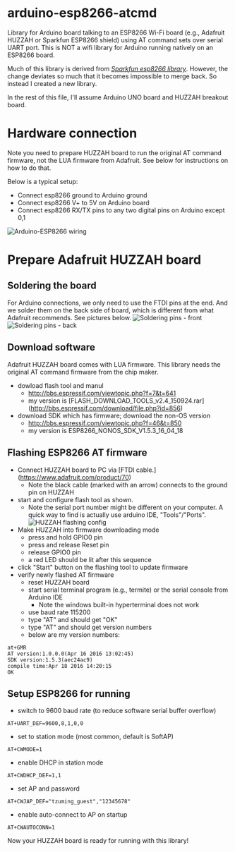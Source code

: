 # arduino-esp8266-atcmd
Library for Arduino board talking to an ESP8266 Wi-Fi board (e.g., Adafruit HUZZAH or Sparkfun ESP8266 shield) using AT command sets over serial UART port.
This is NOT a wifi library for Arduino running natively on an ESP8266 board.

Much of this library is derived from [*Sparkfun esp8266 library*](https://github.com/sparkfun/SparkFun_ESP8266_AT_Arduino_Library).  However, the change deviates so much that it becomes impossible to merge back.  So instead I created a new library.

In the rest of this file, I'll assume Arduino UNO board and HUZZAH breakout board.

# Hardware connection

Note you need to prepare HUZZAH board to run the original AT command firmware, not the LUA firmware from Adafruit.  See below for instructions on how to do that.

Below is a typical setup: 

* Connect esp8266 ground to Arduino ground
* Connect esp8266 V+ to 5V on Arduino board
* Connect esp8266 RX/TX pins to any two digital pins on Arduino except 0,1

![Arduino-ESP8266 wiring](http://junsun.net/local/esp8266-huzzah/arduino-esp8266-connection.png)

# Prepare Adafruit HUZZAH board

## Soldering the board

For Arduino connections, we only need to use the FTDI pins at the end.  And we solder them on the back side of board, which is different from what Adafruit recommends.  See pictures below.
![Soldering pins - front](http://junsun.net/local/esp8266-huzzah/soldering-front.jpg)
![Soldering pins - back](http://junsun.net/local/esp8266-huzzah/soldering-back.jpg)

## Download software

Adafruit HUZZAH board comes with LUA firmware.  This library needs the original AT command firmware from the chip maker.

* dowload flash tool and manul
  * http://bbs.espressif.com/viewtopic.php?f=7&t=641
  * my version is [FLASH_DOWNLOAD_TOOLS_v2.4_150924.rar] (http://bbs.espressif.com/download/file.php?id=856) 
* download SDK which has firmware; download the non-OS version
  * http://bbs.espressif.com/viewtopic.php?f=46&t=850
  * my version is ESP8266_NONOS_SDK_V1.5.3_16_04_18

## Flashing ESP8266 AT firmware

* Connect HUZZAH board to PC via [FTDI cable.] (https://www.adafruit.com/product/70)
  * Note the black cable (marked with an arrow) connects to the ground pin on HUZZAH
* start and configure flash tool as shown.  
  * Note the serial port number might be different on your computer.  A quick way to find is actually use arduino IDE, "Tools"/"Ports".
![HUZZAH flashing config](http://junsun.net/local/esp8266-huzzah/flashing-config.png)
* Make HUZZAH into firmware downloading mode
  * press and hold GPIO0 pin
  * press and release Reset pin
  * release GPIO0 pin
  * a red LED should be lit after this sequence
* click "Start" button on the flashing tool to update firmware
* verify newly flashed AT firmware
  * reset HUZZAH board
  * start serial terminal program (e.g., termite) or the serial console from Arduino IDE
    * Note the windows built-in hyperterminal does not work
  * use baud rate 115200
  * type "AT" and should get "OK"
  * type "AT" and should get version numbers
  * below are my version numbers:
```
at+GMR
AT version:1.0.0.0(Apr 16 2016 13:02:45)
SDK version:1.5.3(aec24ac9)
compile time:Apr 18 2016 14:20:15
OK
```

## Setup ESP8266 for running
* switch to 9600 baud rate (to reduce software serial buffer overflow)
```
AT+UART_DEF=9600,8,1,0,0
```
* set to station mode (most common, default is SoftAP)
```
AT+CWMODE=1
```
* enable DHCP in station mode
```
AT+CWDHCP_DEF=1,1
```
* set AP and password
```
AT+CWJAP_DEF="tzuming_guest","12345678"
```
* enable auto-connect to AP on startup
```
AT+CWAUTOCONN=1
```
Now your HUZZAH board is ready for running with this library!
